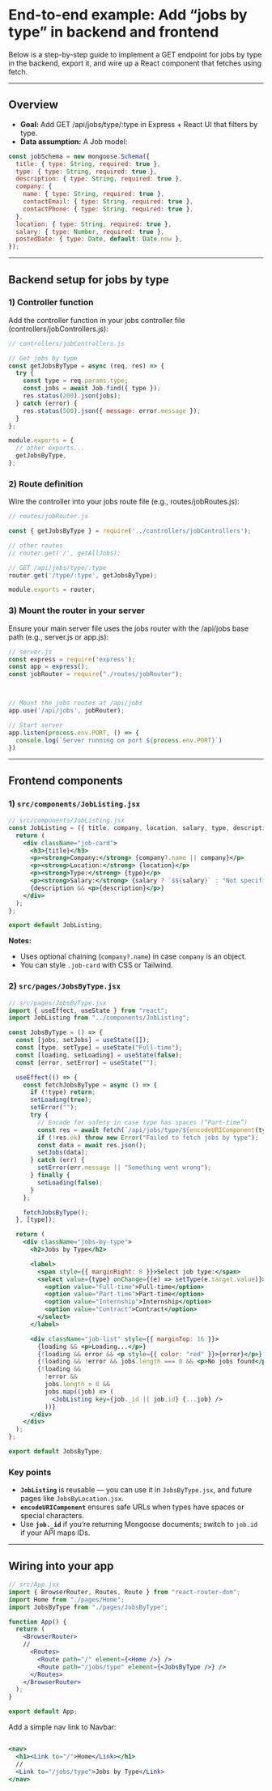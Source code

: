 # End-to-end example: Add “jobs by type” in backend and frontend

Below is a step-by-step guide to implement a GET endpoint for jobs by type in the backend, export it, and wire up a React component that fetches using fetch.

---

## Overview

- **Goal:** Add GET /api/jobs/type/:type in Express + React UI that filters by type.
- **Data assumption:** A Job model:

```js
const jobSchema = new mongoose.Schema({
  title: { type: String, required: true },
  type: { type: String, required: true },
  description: { type: String, required: true },
  company: {
    name: { type: String, required: true },
    contactEmail: { type: String, required: true },
    contactPhone: { type: String, required: true },
  },
  location: { type: String, required: true },
  salary: { type: Number, required: true },
  postedDate: { type: Date, default: Date.now },
});
```

---

## Backend setup for jobs by type

### 1) Controller function

Add the controller function in your jobs controller file (controllers/jobControllers.js):

```js
// controllers/jobControllers.js

// Get jobs by type
const getJobsByType = async (req, res) => {
  try {
    const type = req.params.type;
    const jobs = await Job.find({ type });
    res.status(200).json(jobs);
  } catch (error) {
    res.status(500).json({ message: error.message });
  }
};

module.exports = {
  // other exports...
  getJobsByType,
};
```

### 2) Route definition

Wire the controller into your jobs route file (e.g., routes/jobRoutes.js):

```js
// routes/jobRouter.js

const { getJobsByType } = require('../controllers/jobControllers');

// other routes
// router.get('/', getAllJobs);

// GET /api/jobs/type/:type
router.get('/type/:type', getJobsByType);

module.exports = router;
```

### 3) Mount the router in your server

Ensure your main server file uses the jobs router with the /api/jobs base path (e.g., server.js or app.js):

```js
// server.js
const express = require('express');
const app = express();
const jobRouter = require("./routes/jobRouter");



// Mount the jobs routes at /api/jobs
app.use('/api/jobs', jobRouter);

// Start server
app.listen(process.env.PORT, () => {
  console.log(`Server running on port ${process.env.PORT}`)
})  
```

---

## **Frontend components**

### **1) `src/components/JobListing.jsx`**
```jsx
// src/components/JobListing.jsx
const JobListing = ({ title, company, location, salary, type, description }) => {
  return (
    <div className="job-card">
      <h3>{title}</h3>
      <p><strong>Company:</strong> {company?.name || company}</p>
      <p><strong>Location:</strong> {location}</p>
      <p><strong>Type:</strong> {type}</p>
      <p><strong>Salary:</strong> {salary ? `$${salary}` : "Not specified"}</p>
      {description && <p>{description}</p>}
    </div>
  );
};

export default JobListing;
```
**Notes:**
- Uses optional chaining (`company?.name`) in case `company` is an object.
- You can style `.job-card` with CSS or Tailwind.



### **2) `src/pages/JobsByType.jsx`**
```jsx
// src/pages/JobsByType.jsx
import { useEffect, useState } from "react";
import JobListing from "../components/JobListing";

const JobsByType = () => {
  const [jobs, setJobs] = useState([]);
  const [type, setType] = useState("Full-time");
  const [loading, setLoading] = useState(false);
  const [error, setError] = useState("");

  useEffect(() => {
    const fetchJobsByType = async () => {
      if (!type) return;
      setLoading(true);
      setError("");
      try {
        // Encode for safety in case type has spaces (“Part-time”)
        const res = await fetch(`/api/jobs/type/${encodeURIComponent(type)}`);
        if (!res.ok) throw new Error("Failed to fetch jobs by type");
        const data = await res.json();
        setJobs(data);
      } catch (err) {
        setError(err.message || "Something went wrong");
      } finally {
        setLoading(false);
      }
    };

    fetchJobsByType();
  }, [type]);

  return (
    <div className="jobs-by-type">
      <h2>Jobs by Type</h2>

      <label>
        <span style={{ marginRight: 8 }}>Select job type:</span>
        <select value={type} onChange={(e) => setType(e.target.value)}>
          <option value="Full-time">Full-time</option>
          <option value="Part-time">Part-time</option>
          <option value="Internship">Internship</option>
          <option value="Contract">Contract</option>
        </select>
      </label>

      <div className="job-list" style={{ marginTop: 16 }}>
        {loading && <p>Loading...</p>}
        {!loading && error && <p style={{ color: "red" }}>{error}</p>}
        {!loading && !error && jobs.length === 0 && <p>No jobs found</p>}
        {!loading &&
          !error &&
          jobs.length > 0 &&
          jobs.map((job) => (
            <JobListing key={job._id || job.id} {...job} />
          ))}
      </div>
    </div>
  );
};

export default JobsByType;
```


### **Key points**
- **`JobListing`** is reusable — you can use it in `JobsByType.jsx`, and future pages like `JobsByLocation.jsx`.
- **`encodeURIComponent`** ensures safe URLs when types have spaces or special characters.
- Use **`job._id`** if you’re returning Mongoose documents; switch to `job.id` if your API maps IDs.

---

## Wiring into your app

```jsx
// src/App.jsx
import { BrowserRouter, Routes, Route } from "react-router-dom";
import Home from "./pages/Home";
import JobsByType from "./pages/JobsByType";

function App() {
  return (
    <BrowserRouter>
	//
      <Routes>
        <Route path="/" element={<Home />} />
        <Route path="/jobs/type" element={<JobsByType />} />
      </Routes>
    </BrowserRouter>
  );
}

export default App;
```

Add a simple nav link to Navbar:

```jsx

<nav>
  <h1><Link to="/">Home</Link></h1>
  //
  <Link to="/jobs/type">Jobs by Type</Link>
</nav>
```
